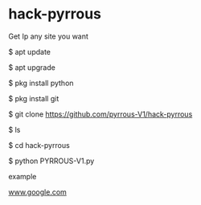 # hack-pyrrous
Get Ip any site you want

$ apt update

$ apt upgrade

$ pkg install python

$ pkg install git

$ git clone https://github.com/pyrrous-V1/hack-pyrrous

$ ls

$ cd hack-pyrrous

$ python PYRROUS-V1.py


example 

www.google.com
